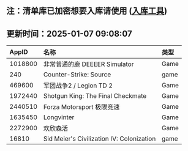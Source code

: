 ## 注：清单库已加密想要入库请使用 ([入库工具](https://github.com/BlankTMing/ManifestAutoUpdate/releases))

## 更新时间：2025-01-07 09:08:07
| AppID | 名称 | 类型  |
| :-------------------- | :----------------------------- | :----------- |
| 1018800 | 非常普通的鹿 DEEEER Simulator| Game |
| 240 | Counter-Strike: Source| game |
| 469600 | 军团战争2 / Legion TD 2| Game |
| 1972440 | Shotgun King: The Final Checkmate| Game |
| 2440510 | Forza Motorsport 极限竞速| Game |
| 1635450 | Longvinter| Game |
| 2272900 | 欢欣森活| Game |
| 16810 | Sid Meier's Civilization IV: Colonization| game |
